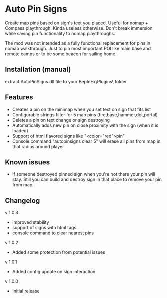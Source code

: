 # Auto Pin Signs
Create map pins based on sign's text you placed. Useful for nomap + Compass playthrough. Kinda useless otherwise. Don't break immersion while saving pin functionality to nomap playthroughs.

The mod was not intended as a fully functional replacement for pins in nomap walkthrough. Just to pin most important POI like main base and remote camps or to be some beacon for sailing home.

## Installation (manual)
extract AutoPinSigns.dll file to your BepInEx\Plugins\ folder

## Features
* Creates a pin on the minimap when you set text on sign that fits list
* Configurable strings filter for 5 map pins (fire,base,hammer,dot,portal)
* Deletes a pin on text change or sign destroying
* Automatically adds new pin on close proximity with the sign (when it is loaded)
* Support of html flavored signs like "<color="red">pin"
* Console command "autopinsigns clear 5" will erase all pins from map in that radius around player

## Known issues
* if someone destroyed pinned sign when you're not there your pin will stay. Still you can build and destroy sign in that place to remove your pin from map.

## Changelog

v 1.0.3
* improved stability
* support of signs with html tags
* console command to clear nearest pins

v 1.0.2
* Added some protection from potential issues

v 1.0.1
* Added config update on sign interaction

v 1.0.0
* Initial release
